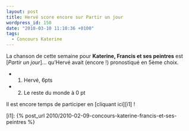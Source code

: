 ```yaml
---
layout: post
title: Hervé score encore sur Partir un jour
wordpress_id: 150
date: "2010-03-10 11:10:36 +0100"
tags:
  - Concours Katerine
---
```


La chanson de cette semaine pour **Katerine, Francis et ses peintres** est
[_Partir un jour_]… qu’Hervé avait (encore !) pronostiqué en 5ème choix.

- 1. Hervé, 6pts
- 2. Le reste du monde à 0 pt

Il est encore temps de participer en [cliquant ici][i1] !

[i1]: {% post_url 2010/2010-02-09-concours-katerine-francis-et-ses-peintres %}
